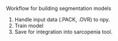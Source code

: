 Workflow for building segmentation models

1. Handle input data (.PACK, .OVR) to npy.
2. Train model
3. Save for integration into sarcopenia tool.